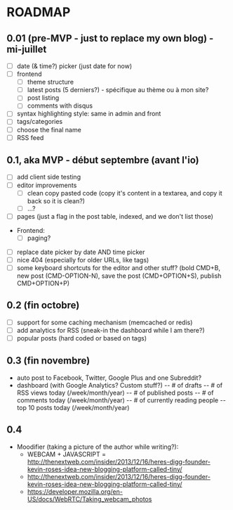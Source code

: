 # ROADMAP
## 0.01 (pre-MVP - just to replace my own blog) - mi-juillet
- [ ] date (& time?) picker (just date for now)
- [ ] frontend
  - [ ] theme structure
  - [ ] latest posts (5 derniers?) - spécifique au thème ou à mon site?
  - [ ] post listing
  - [ ] comments with disqus
- [ ] syntax highlighting style: same in admin and front
- [ ] tags/categories
- [ ] choose the final name
- [ ] RSS feed

## 0.1, aka MVP - début septembre (avant l'io)
- [ ] add client side testing
- [ ] editor improvements
  - [ ] clean copy pasted code (copy it's content in a textarea, and copy it back so it is clean?)
  - [ ] ...?
- [ ] pages (just a flag in the post table, indexed, and we don't list those)
- Frontend:
  - [ ] paging?
- [ ] replace date picker by date AND time picker
- [ ] nice 404 (especially for older URLs, like tags)
- [ ] some keyboard shortcuts for the editor and other stuff? (bold CMD+B, new post (CMD-OPTION-N), save the post (CMD+OPTION+S), publish CMD+OPTION+P)

## 0.2 (fin octobre)
- [ ] support for some caching mechanism (memcached or redis)
- [ ] add analytics for RSS (sneak-in the dashboard while I am there?)
- [ ] popular posts (hard coded or based on tags)

## 0.3 (fin novembre)
- auto post to Facebook, Twitter, Google Plus and one Subreddit?
- dashboard (with Google Analytics? Custom stuff?)
-- # of drafts
-- # of RSS views today (/week/month/year)
-- # of published posts
-- # of comments today (/week/month/year)
-- # of currently reading people
-- top 10 posts today (/week/month/year)


## 0.4
- Moodifier (taking a picture of the author while writing?):
  - WEBCAM + JAVASCRIPT = http://thenextweb.com/insider/2013/12/16/heres-digg-founder-kevin-roses-idea-new-blogging-platform-called-tiny/
  - http://thenextweb.com/insider/2013/12/16/heres-digg-founder-kevin-roses-idea-new-blogging-platform-called-tiny/
  - https://developer.mozilla.org/en-US/docs/WebRTC/Taking_webcam_photos